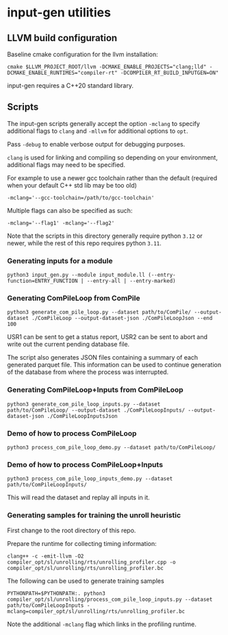 # input-gen utilities

## LLVM build configuration

Baseline cmake configuration for the llvm installation:

``` 
cmake $LLVM_PROJECT_ROOT/llvm -DCMAKE_ENABLE_PROJECTS="clang;lld" -DCMAKE_ENABLE_RUNTIMES="compiler-rt" -DCOMPILER_RT_BUILD_INPUTGEN=ON"
```

input-gen requires a C++20 standard library.

## Scripts

The input-gen scripts generally accept the option `-mclang` to specify
additional flags to `clang` and `-mllvm` for additional options to `opt`.

Pass `-debug` to enable verbose output for debugging purposes.

`clang` is used for linking and compiling so depending on your environment,
additional flags may need to be specified.

For example to use a newer gcc toolchain rather than the default (required when
your default C++ std lib may be too old)
``` shell
-mclang='--gcc-toolchain=/path/to/gcc-toolchain' 
```

Multiple flags can also be specified as such:
``` shell
-mclang='--flag1' -mclang='--flag2' 
```

Note that the scripts in this directory generally require python `3.12` or
newer, while the rest of this repo requires python `3.11`.

### Generating inputs for a module

``` shell
python3 input_gen.py --module input_module.ll (--entry-function=ENTRY_FUNCTION | --entry-all | --entry-marked)
```

### Generating ComPileLoop from ComPile

``` shell
python3 generate_com_pile_loop.py --dataset path/to/ComPile/ --output-dataset ./ComPileLoop --output-dataset-json ./ComPileLoopJson --end 100
```

USR1 can be sent to get a status report, USR2 can be sent to abort and write out
the current pending database file.

The script also generates JSON files containing a summary of each generated
parquet file. This information can be used to continue generation of the
database from where the process was interrupted. 

### Generating ComPileLoop+Inputs from ComPileLoop

``` shell
python3 generate_com_pile_loop_inputs.py --dataset path/to/ComPileLoop/ --output-dataset ./ComPileLoopInputs/ --output-dataset-json ./ComPileLoopInputsJson
```

### Demo of how to process ComPileLoop

``` shell
python3 process_com_pile_loop_demo.py --dataset path/to/ComPileLoop/
```

### Demo of how to process ComPileLoop+Inputs

``` shell
python3 process_com_pile_loop_inputs_demo.py --dataset path/to/ComPileLoopInputs/
```

This will read the dataset and replay all inputs in it.

### Generating samples for training the unroll heuristic

First change to the root directory of this repo.

Prepare the runtime for collecting timing information:
``` shell
clang++ -c -emit-llvm -O2 compiler_opt/sl/unrolling/rts/unrolling_profiler.cpp -o compiler_opt/sl/unrolling/rts/unrolling_profiler.bc
```

The following can be used to generate training samples
``` shell
PYTHONPATH=$PYTHONPATH:. python3 compiler_opt/sl/unrolling/process_com_pile_loop_inputs.py --dataset path/to/ComPileLoopInputs -mclang=compiler_opt/sl/unrolling/rts/unrolling_profiler.bc
```

Note the additional `-mclang` flag which links in the profiling runtime.

